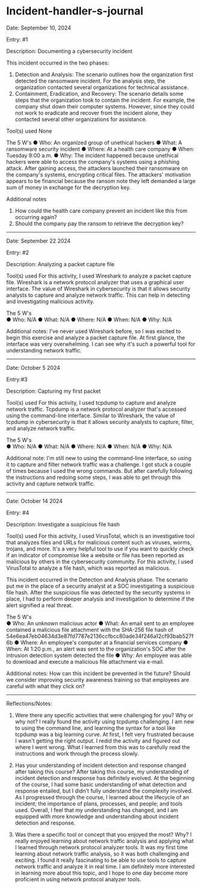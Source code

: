 # Incident-handler-s-journal

Date: September 10, 2024	

Entry: #1 

Description:	Documenting a cybersecurity incident 

This incident occurred in the two phases: 
1.	Detection and Analysis: The scenario outlines how the organization first detected the ransomware incident. For the analysis step, the organization contacted several organizations for technical assistance.
2.	Containment, Eradication, and Recovery: The scenario details some steps that the organization took to contain the incident. For example, the company shut down their computer systems. However, since they could not work to eradicate and recover from the incident alone, they contacted several other organizations for assistance.

Tool(s) used	None

The 5 W's
●	Who: An organized group of unethical hackers
●	What: A ransomware security incident
●	Where: At a health care company
●	When: Tuesday 9:00 a.m.
●	Why: The incident happened because unethical hackers were able to access the company's systems using a phishing attack. After gaining access, the attackers launched their ransomware on the company's systems, encrypting critical files. The attackers' motivation appears to be financial because the ransom note they left demanded a large sum of money in exchange for the decryption key.

Additional notes
1.	How could the health care company prevent an incident like this from occurring again?
2.	Should the company pay the ransom to retrieve the decryption key?

________________________________________

Date: September 22 2024	

Entry: #2

Description:	Analyzing a packet capture file

Tool(s) used	For this activity, I used Wireshark to analyze a packet capture file. Wireshark is a network protocol analyzer that uses a graphical user interface. The value of Wireshark in cybersecurity is that it allows security analysts to capture and analyze network traffic. This can help in detecting and investigating malicious activity.

The 5 W's	
●	Who: N/A
●	What: N/A
●	Where: N/A
●	When: N/A
●	Why: N/A

Additional notes:	I've never used Wireshark before, so I was excited to begin this exercise and analyze a packet capture file. At first glance, the interface was very overwhelming. I can see why it's such a powerful tool for understanding network traffic.

________________________________________

Date: October 5 2024	

Entry:#3

Description:	Capturing my first packet

Tool(s) used	For this activity, I used tcpdump to capture and analyze network traffic. Tcpdump is a network protocol analyzer that's accessed using the command-line interface. Similar to Wireshark, the value of tcpdump in cybersecurity is that it allows security analysts to capture, filter, and analyze network traffic. 

The 5 W's	
●	Who: N/A
●	What: N/A
●	Where: N/A
●	When: N/A
●	Why: N/A

Additional note: I'm still new to using the command-line interface, so using it to capture and filter network traffic was a challenge. I got stuck a couple of times because I used the wrong commands. But after carefully following the instructions and redoing some steps, I was able to get through this activity and capture network traffic.


________________________________________

Date: October 14 2024	

Entry: #4

Description:	Investigate a suspicious file hash

Tool(s) used	For this activity, I used VirusTotal, which is an investigative tool that analyzes files and URLs for malicious content such as viruses, worms, trojans, and more.  It's a very helpful tool to use if you want to quickly check if an indicator of compromise like a website or file has been reported as malicious by others in the cybersecurity community. For this activity, I used VirusTotal to analyze a file hash, which was reported as malicious. 

This incident occurred in the Detection and Analysis phase. The scenario put me in the place of a security analyst at a SOC investigating a suspicious file hash. After the suspicious file was detected by the security systems in place, I had to perform deeper analysis and investigation to determine if the alert signified a real threat. 

The 5 W's	
●	Who: An unknown malicious actor 
●	What: An email sent to an employee contained a malicious file attachment with the SHA-256 file hash of 54e6ea47eb04634d3e87fd7787e2136ccfbcc80ade34f246a12cf93bab527f6b
●	Where: An employee's computer at a financial services company
●	When: At 1:20 p.m., an alert was sent to the organization's SOC after the intrusion detection system detected the file
●	Why: An employee was able to download and execute a malicious file attachment via e-mail.

Additional notes:	How can this incident be prevented in the future? Should we consider improving security awareness training so that employees are careful with what they click on? 


________________________________________

Reflections/Notes:

1.	Were there any specific activities that were challenging for you? Why or why not?
I really found the activity using tcpdump challenging. I am new to using the command line, and learning the syntax for a tool like tcpdump was a big learning curve. At first, I felt very frustrated because I wasn't getting the right output. I redid the activity and figured out where I went wrong. What I learned from this was to carefully read the instructions and work through the process slowly.

2.	Has your understanding of incident detection and response changed after taking this course?
After taking this course, my understanding of incident detection and response has definitely evolved. At the beginning of the course, I had some basic understanding of what detection and response entailed, but I didn't fully understand the complexity involved. As I progressed through the course, I learned about the lifecycle of an incident; the importance of plans, processes, and people; and tools used. Overall, I feel that my understanding has changed, and I am equipped with more knowledge and understanding about incident detection and response.

3.	Was there a specific tool or concept that you enjoyed the most? Why?
I really enjoyed learning about network traffic analysis and applying what I learned through network protocol analyzer tools. It was my first time learning about network traffic analysis, so it was both challenging and exciting. I found it really fascinating to be able to use tools to capture network traffic and analyze it in real time. I am definitely more interested in learning more about this topic, and I hope to one day become more proficient in using network protocol analyzer tools. 

